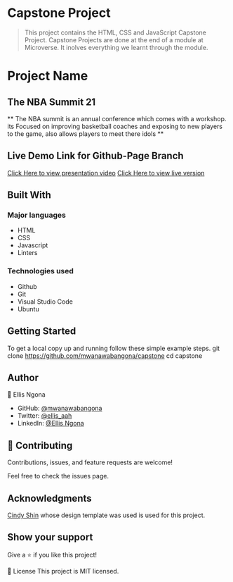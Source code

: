 # Capstone Project

> This project contains the HTML, CSS and JavaScript Capstone Project. Capstone Projects are done at the end of a module at Microverse. It inolves everything we learnt through the module.


# Project Name
## The NBA Summit 21

** The NBA summit is an annual conference which comes with a workshop. its  Focused on improving basketball coaches and exposing to new players to the game, also allows players to meet there idols ** 

## Live Demo Link for Github-Page Branch

[Click Here to view presentation video](https://www.loom.com/share/d528d0f342034bdcae2639871e86655e)
[Click Here to view live version](https://mwanawabangona.github.io/capstone/)
## Built With
### Major languages
- HTML
- CSS
- Javascript
- Linters

### Technologies used
- Github
- Git
- Visual Studio Code
- Ubuntu

## Getting Started
To get a local copy up and running follow these simple example steps.
git clone https://github.com/mwanawabangona/capstone cd capstone


## Author
👤 Ellis Ngona

- GitHub: [@mwanawabangona ](https://github.com/faizi2500)
- Twitter: [@ellis_aah ](https://twitter.com/Faizy_250) 
- LinkedIn: [@Ellis Ngona](www.linkedin.com)

## 🤝 Contributing
Contributions, issues, and feature requests are welcome!

Feel free to check the issues page.

## Acknowledgments

[Cindy Shin](https://www.behance.net/gallery/29845175/CC-Global-Summit-2015) whose design template was used is used for this project.

## Show your support
Give a ⭐️ if you like this project!

📝 License
This project is MIT licensed.
